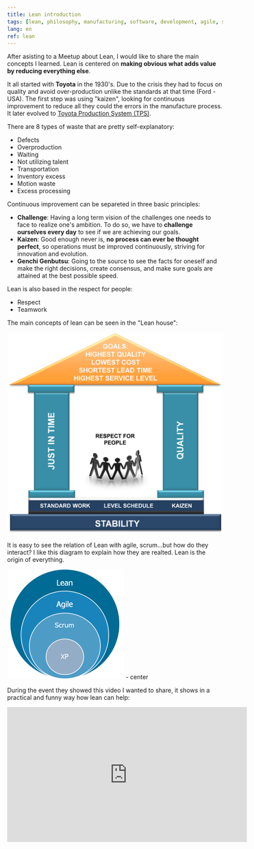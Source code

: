 ```yaml
---
title: Lean introduction
tags: [lean, philosophy, manufacturing, software, development, agile, scrum]
lang: en
ref: lean
---
```


After asisting to a Meetup about Lean, I would like to share the main concepts I learned. Lean is centered on **making obvious what adds value by reducing everything else**.

It all started with **Toyota** in the 1930's. Due to the crisis they had to focus on quality and avoid over-production unlike the standards at that time (Ford - USA). The first step was using "kaizen", looking for continuous improvement to reduce all they could the errors in the manufacture process. It later evolved to [Toyota Production System (TPS)](https://en.wikipedia.org/wiki/Toyota_Production_System).

There are 8 types of waste that are pretty self-explanatory:

* Defects
* Overproduction
* Waiting
* Not utilizing talent
* Transportation
* Inventory excess
* Motion waste
* Excess processing

Continuous improvement can be separeted in three basic principles:

* **Challenge**: Having a long term vision of the challenges one needs to face to realize one's ambition. To do so, we have to **challenge ourselves every day** to see if we are achieving our goals.
* **Kaizen**: Good enough never is, **no process can ever be thought perfect**, so operations must be improved continuously, striving for innovation and evolution.
* **Genchi Genbutsu**: Going to the source to see the facts for oneself and make the right decisions, create consensus, and make sure goals are attained at the best possible speed.

Lean is also based in the respect for people:

* Respect
* Teamwork

The main concepts of lean can be seen in the "Lean house":

![Lean house](../images/leanhouse.png "Lean house")

It is easy to see the relation of Lean with agile, scrum...but how do they interact? I like this diagram to explain how they are realted. Lean is the origin of everything.

![Lean Agile Scrum](../images/Lean-Agile-Scrum-XP.gif "Lean Agile Scrum") - center

During the event they showed this video I wanted to share, it shows in a practical and funny way how lean can help:
<iframe width="560" height="315" src="https://www.youtube.com/embed/wz28yMcDvVM" frameborder="0" allowfullscreen></iframe>

